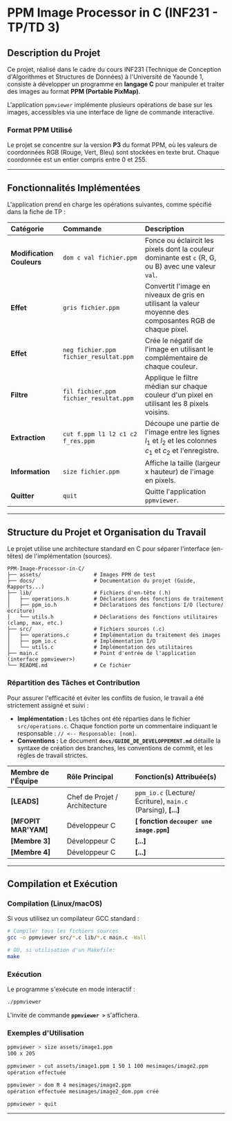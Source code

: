 # **PPM Image Processor in C (INF231 - TP/TD 3)**

## **Description du Projet**

Ce projet, réalisé dans le cadre du cours INF231 (Technique de Conception d'Algorithmes et Structures de Données) à l'Université de Yaoundé 1, consiste à développer un programme en **langage C** pour manipuler et traiter des images au format **PPM (Portable PixMap)**.

L'application `ppmviewer` implémente plusieurs opérations de base sur les images, accessibles via une interface de ligne de commande interactive.

### **Format PPM Utilisé**

Le projet se concentre sur la version **P3** du format PPM, où les valeurs de coordonnées RGB (Rouge, Vert, Bleu) sont stockées en texte brut. Chaque coordonnée est un entier compris entre 0 et 255.

-----

## **Fonctionnalités Implémentées**

L'application prend en charge les opérations suivantes, comme spécifié dans la fiche de TP :

| Catégorie | Commande | Description |
| :--- | :--- | :--- |
| **Modification Couleurs** | `dom c val fichier.ppm` | Fonce ou éclaircit les pixels dont la couleur dominante est `c` (R, G, ou B) avec une valeur `val`. |
| **Effet** | `gris fichier.ppm` | Convertit l'image en niveaux de gris en utilisant la valeur moyenne des composantes RGB de chaque pixel. |
| **Effet** | `neg fichier.ppm fichier_resultat.ppm` | Crée le négatif de l'image en utilisant le complémentaire de chaque couleur. |
| **Filtre** | `fil fichier.ppm fichier_resultat.ppm` | Applique le filtre médian sur chaque couleur d'un pixel en utilisant les 8 pixels voisins. |
| **Extraction** | `cut f.ppm l1 l2 c1 c2 f_res.ppm` | Découpe une partie de l'image entre les lignes $l_1$ et $l_2$ et les colonnes $c_1$ et $c_2$ et l'enregistre. |
| **Information** | `size fichier.ppm` | Affiche la taille (largeur x hauteur) de l'image en pixels. |
| **Quitter** | `quit` | Quitte l'application `ppmviewer`. |

-----

## **Structure du Projet et Organisation du Travail**

Le projet utilise une architecture standard en C pour séparer l'interface (en-têtes) de l'implémentation (sources).

```
PPM-Image-Processor-in-C/
├── assets/                 # Images PPM de test
├── docs/                   # Documentation du projet (Guide, Rapports...)
├── lib/                    # Fichiers d'en-tête (.h)
│   ├── operations.h        # Déclarations des fonctions de traitement
│   ├── ppm_io.h            # Déclarations des fonctions I/O (lecture/écriture)
│   └── utils.h             # Déclarations des fonctions utilitaires (clamp, max, etc.)
├── src/                    # Fichiers sources (.c)
│   ├── operations.c        # Implémentation du traitement des images
│   ├── ppm_io.c            # Implémentation I/O
│   └── utils.c             # Implémentation des utilitaires
├── main.c                  # Point d'entrée de l'application (interface ppmviewer>)
└── README.md               # Ce fichier
```

### **Répartition des Tâches et Contribution**

Pour assurer l'efficacité et éviter les conflits de fusion, le travail a été strictement assigné et suivi :

  * **Implémentation :** Les tâches ont été réparties dans le fichier `src/operations.c`. Chaque fonction porte un commentaire indiquant le responsable : `// <-- Responsable: [nom]`.
  * **Conventions :** Le document **`docs/GUIDE_DE_DEVELOPPEMENT.md`** détaille la syntaxe de création des branches, les conventions de commit, et les règles de travail strictes.

| Membre de l'Équipe | Rôle Principal | Fonction(s) Attribuée(s) |
| :--- | :--- | :--- |
| **[LEADS]** | Chef de Projet / Architecture | `ppm_io.c` (Lecture/Écriture), `main.c` (Parsing), **[...]** |
| **[MFOPIT MAR'YAM]** | Développeur C | **[ fonction `decouper une image.ppm`]** |
| **[Membre 3]** | Développeur C | **[...]** |
| **[Membre 4]** | Développeur C | **[...]** |

-----

## **Compilation et Exécution**

### **Compilation (Linux/macOS)**

Si vous utilisez un compilateur GCC standard :

```bash
# Compiler tous les fichiers sources
gcc -o ppmviewer src/*.c lib/*.c main.c -Wall

# OU, si utilisation d'un Makefile:
make
```

### **Exécution**

Le programme s'exécute en mode interactif :

```bash
./ppmviewer
```

L'invite de commande **`ppmviewer >`** s'affichera.

### **Exemples d'Utilisation**

```bash
ppmviewer > size assets/image1.ppm
100 x 205

ppmviewer > cut assets/image1.ppm 1 50 1 100 mesimages/image2.ppm 
opération effectuée

ppmviewer > dom R 4 mesimages/image2.ppm
opération effectuée mesimages/image2_dom.ppm créé

ppmviewer > quit
```

-----